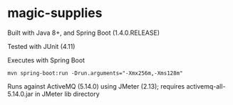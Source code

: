 magic-supplies
=======================

Built with Java 8+, and Spring Boot (1.4.0.RELEASE)

Tested with JUnit (4.11)

Executes with Spring Boot

`mvn spring-boot:run -Drun.arguments="-Xmx256m,-Xms128m"`

Runs against ActiveMQ (5.14.0) using JMeter (2.13); requires activemq-all-5.14.0.jar in JMeter lib directory
